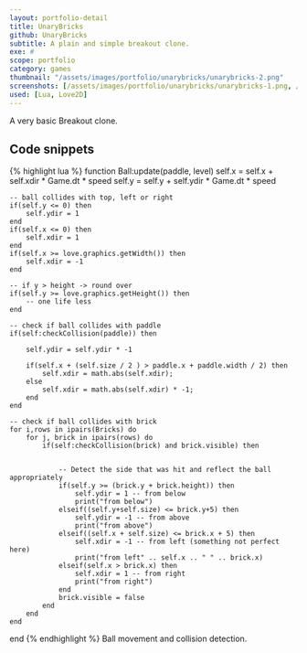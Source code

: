 ```yaml
---
layout: portfolio-detail
title: UnaryBricks
github: UnaryBricks
subtitle: A plain and simple breakout clone.
exe: #
scope: portfolio
category: games
thumbnail: "/assets/images/portfolio/unarybricks/unarybricks-2.png"
screenshots: [/assets/images/portfolio/unarybricks/unarybricks-1.png, /assets/images/portfolio/unarybricks/unarybricks-2.png]
used: [Lua, Love2D]
---
```


A very basic Breakout clone.

<a id="snippets" class="anchor"></a>

## Code snippets

{% highlight lua %}
function Ball:update(paddle, level)
    self.x = self.x + self.xdir * Game.dt * speed
    self.y = self.y + self.ydir * Game.dt * speed

    -- ball collides with top, left or right
    if(self.y <= 0) then
        self.ydir = 1
    end
    if(self.x <= 0) then
        self.xdir = 1
    end
    if(self.x >= love.graphics.getWidth()) then
        self.xdir = -1
    end

    -- if y > height -> round over
    if(self.y >= love.graphics.getHeight()) then
        -- one life less
    end

    -- check if ball collides with paddle
    if(self:checkCollision(paddle)) then

        self.ydir = self.ydir * -1

        if(self.x + (self.size / 2 ) > paddle.x + paddle.width / 2) then
            self.xdir = math.abs(self.xdir);
        else
            self.xdir = math.abs(self.xdir) * -1;
        end
    end

    -- check if ball collides with brick
    for i,rows in ipairs(Bricks) do
        for j, brick in ipairs(rows) do
            if(self:checkCollision(brick) and brick.visible) then


                -- Detect the side that was hit and reflect the ball appropriately
                if(self.y >= (brick.y + brick.height)) then
                    self.ydir = 1 -- from below
                    print("from below")
                elseif((self.y+self.size) <= brick.y+5) then
                    self.ydir = -1 -- from above
                    print("from above")
                elseif((self.x + self.size) <= brick.x + 5) then
                    self.xdir = -1 -- from left (something not perfect here)
                    print("from left" .. self.x .. " " .. brick.x)
                elseif(self.x > brick.x) then
                    self.xdir = 1 -- from right
                    print("from right")
                end
                brick.visible = false
            end
        end
    end
end
{% endhighlight %}
<span class="glyphicon glyphicon-chevron-right"></span> Ball movement and collision detection.
